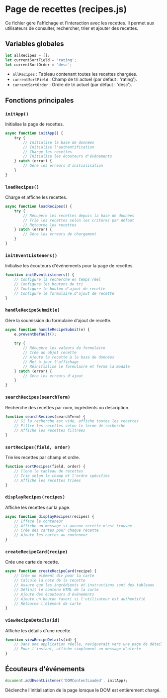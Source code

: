 # Page de recettes (recipes.js)

Ce fichier gère l'affichage et l'interaction avec les recettes. Il permet aux utilisateurs de consulter, rechercher, trier et ajouter des recettes.

## Variables globales

```javascript
let allRecipes = [];
let currentSortField = 'rating';
let currentSortOrder = 'desc';
```

- `allRecipes` : Tableau contenant toutes les recettes chargées.
- `currentSortField` : Champ de tri actuel (par défaut : 'rating').
- `currentSortOrder` : Ordre de tri actuel (par défaut : 'desc').

## Fonctions principales

### `initApp()`

Initialise la page de recettes.

```javascript
async function initApp() {
    try {
        // Initialise la base de données
        // Initialise l'authentification
        // Charge les recettes
        // Initialise les écouteurs d'événements
    } catch (error) {
        // Gère les erreurs d'initialisation
    }
}
```

### `loadRecipes()`

Charge et affiche les recettes.

```javascript
async function loadRecipes() {
    try {
        // Récupère les recettes depuis la base de données
        // Trie les recettes selon les critères par défaut
        // Retourne les recettes
    } catch (error) {
        // Gère les erreurs de chargement
    }
}
```

### `initEventListeners()`

Initialise les écouteurs d'événements pour la page de recettes.

```javascript
function initEventListeners() {
    // Configure la recherche en temps réel
    // Configure les boutons de tri
    // Configure le bouton d'ajout de recette
    // Configure le formulaire d'ajout de recette
}
```

### `handleRecipeSubmit(e)`

Gère la soumission du formulaire d'ajout de recette.

```javascript
async function handleRecipeSubmit(e) {
    e.preventDefault();
    
    try {
        // Récupère les valeurs du formulaire
        // Crée un objet recette
        // Ajoute la recette à la base de données
        // Met à jour l'affichage
        // Réinitialise le formulaire et ferme la modale
    } catch (error) {
        // Gère les erreurs d'ajout
    }
}
```

### `searchRecipes(searchTerm)`

Recherche des recettes par nom, ingrédients ou description.

```javascript
function searchRecipes(searchTerm) {
    // Si la recherche est vide, affiche toutes les recettes
    // Filtre les recettes selon le terme de recherche
    // Affiche les recettes filtrées
}
```

### `sortRecipes(field, order)`

Trie les recettes par champ et ordre.

```javascript
function sortRecipes(field, order) {
    // Clone le tableau de recettes
    // Trie selon le champ et l'ordre spécifiés
    // Affiche les recettes triées
}
```

### `displayRecipes(recipes)`

Affiche les recettes sur la page.

```javascript
async function displayRecipes(recipes) {
    // Efface le conteneur
    // Affiche un message si aucune recette n'est trouvée
    // Crée des cartes pour chaque recette
    // Ajoute les cartes au conteneur
}
```

### `createRecipeCard(recipe)`

Crée une carte de recette.

```javascript
async function createRecipeCard(recipe) {
    // Crée un élément div pour la carte
    // Calcule la note de la recette
    // Assure que les ingrédients et instructions sont des tableaux
    // Définit le contenu HTML de la carte
    // Ajoute des écouteurs d'événements
    // Ajoute un bouton favori si l'utilisateur est authentifié
    // Retourne l'élément de carte
}
```

### `viewRecipeDetails(id)`

Affiche les détails d'une recette.

```javascript
function viewRecipeDetails(id) {
    // Dans une application réelle, naviguerait vers une page de détails
    // Pour l'instant, affiche simplement un message d'alerte
}
```

## Écouteurs d'événements

```javascript
document.addEventListener('DOMContentLoaded', initApp);
```

Déclenche l'initialisation de la page lorsque le DOM est entièrement chargé.
